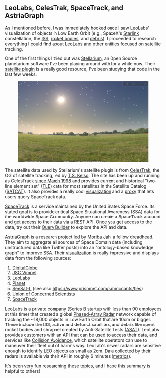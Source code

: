 ## LeoLabs, CelesTrak, SpaceTrack, and AstriaGraph

As I mentioned before, I was immediately hooked once I saw LeoLabs'
visualization of objects in Low Earth Orbit (e.g., SpaceX's
[Starlink](https://platform.leolabs.space/visualizations/leo#search=starlink;view=lastTracked) constellation,
the [ISS](https://platform.leolabs.space/visualizations/leo#search=zarya;view=lastTracked),
[rocket bodies](https://platform.leolabs.space/visualizations/leo#search=r%2Fb;view=lastTracked),
and [debris](https://platform.leolabs.space/visualizations/leo#search=deb;view=lastTracked)).
I proceeded to research everything I could find about LeoLabs and other
entities focused on satellite tracking.

One of the first things I tried out was [Stellarium](https://stellarium.org/), an
Open Source planetarium software I've been playing around with for a while now.
Their [satellite plugin](https://github.com/Stellarium/stellarium/tree/master/plugins/Satellites)
is a really good resource, I've been studying that code in the last few weeks.

<p align="center"> 
  <img src="/images/stellarium-screenshot.png" title="Stellarium satellite visualization" width="420px" />
</p>

The satellite data used by Stellarium's satellite plugin is from [CelesTrak](http://celestrak.com),
the OG of satellite tracking, led by [T.S. Kelso](https://twitter.com/TSKelso).
The site has been up and running as CelesTrack [since March 1998](https://celestrak.com/brief-history.php)
and provides current and historical "two-line element set" ([TLE](https://celestrak.com/NORAD/elements/))
data for most satellites in the Satellite Catalog ([SATCAT](https://celestrak.com/satcat/search.php)).
It also provides a really cool [visualization](https://celestrak.com/cesium/orbit-viz.php?tle=/pub/TLE/catalog.txt&satcat=/pub/satcat.txt)
and a [proxy](https://celestrak.com/SpaceTrack/) that lets users query SpaceTrack data.

[SpaceTrack](https://space-track.org/) is a service maintained by the
United States Space Force. Its stated goal is to provide critical Space Situational
Awareness (SSA) data for the worldwide Space Community. Anyone can create a
SpaceTrack account and get access to their data via a REST API. Once you get
access to the data, try out their [Query Builder](https://www.space-track.org/#queryBuilder)
to explore the API and data.

[AstriaGraph](http://sites.utexas.edu/moriba/astriagraph/) is a research project
led by [Moriba Jah](https://twitter.com/moribajah), a fellow dreadhead. They aim
to aggregate all sources of Space Domain data (including unstructured data like
Twitter posts) into an "ontology-based knowledge graph" to improve SSA.
Their [visualization](http://astria.tacc.utexas.edu/AstriaGraph/) is really
impressive and displays data from the following sources:

1.   [DigitalGlobe](https://www.digitalglobe.com)
1.   [JSC Vimpel](http://spacedata.vimpel.ru)
1.   [LeoLabs](https://www.leolabs.space)
1.   [Planet](https://www.planet.com)
1.   [SeeSat-L](http://www.satobs.org/seesat/seesatindex.html) (see also <https://www.prismnet.com/~mmccants/tles>)
1.   [Union of Concerned Scientists](https://www.ucsusa.org/nuclear-weapons/space-weapons/satellite-database)
1.   [SpaceTrack](https://www.space-track.org)

LeoLabs is a private company (Series B startup with less than 90 employees at this time)
that created a global [Phased-Array Radar](https://www.leolabs.space/radars/)
network capable of tracking the ~18,000 objects in Low Earth Orbit that are 
10cm or bigger. These include the ISS, active and defunct satellites, and debris like
spent rocket bodies and shrapnel created by Anti-Satellite Tests ([ASAT](https://www.armscontrol.org/act/2021-12/news/russian-asat-test-creates-massive-debris)).
LeoLabs provides customers with an API that can be used to access their data,
and services like [Collision Avoidance](https://www.leolabs.space/collision-avoidance/),
which satellite operators can use to maneuver their fleet out of harm's way.
LeoLab's newer radars are sensitive enough to identify LEO objects as small as 2cm.
Data collected by their radars is available via their API in roughly 6 minutes
([metrics](https://platform.leolabs.space/system_metrics)).

It's been very fun researching these topics, and I hope this summary is helpful to others!
